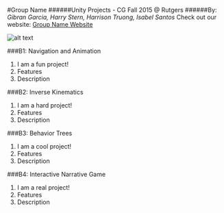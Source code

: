 #Group Name
######Unity Projects - CG Fall 2015 @ Rutgers
######By: *Gibran Garcia, Harry Stern, Harrison Truong, Isabel Santos*
Check out our website: [Group Name Website](https://www.google.com "Google's Homepage!")

![alt text](teamLogo.png)

###B1: Navigation and Animation
1. I am a fun project!
2. Features
3. Description

###B2: Inverse Kinematics
1. I am a hard project!
2. Features
3. Description

###B3: Behavior Trees
1. I am a cool project!
2. Features
3. Description

###B4: Interactive Narrative Game
1. I am a real project!
2. Features
3. Description
